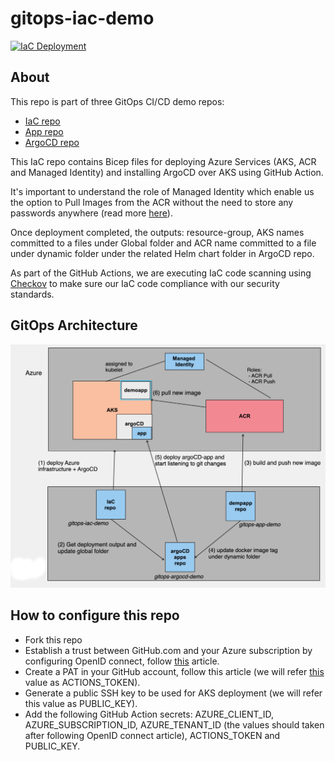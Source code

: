 # gitops-iac-demo

[![IaC Deployment](https://github.com/lightspeed001/gitops-iac-demo/actions/workflows/deployIaC.yaml/badge.svg)](https://github.com/lightspeed001/gitops-iac-demo/actions/workflows/deployIaC.yaml)

## About
This repo is part of three GitOps CI/CD demo repos:
- [IaC repo](https://github.com/lightspeed001/gitops-iac-demo)
- [App repo](https://github.com/lightspeed001/gitops-app-demo)
- [ArgoCD repo](https://github.com/lightspeed001/gitops-argocd-demo)

This IaC repo contains Bicep files for deploying Azure Services (AKS, ACR and Managed Identity) and installing ArgoCD over AKS using GitHub Action.

It's important to understand the role of Managed Identity which enable us the option to Pull Images from the ACR without the need to store any passwords anywhere (read more [here](https://learn.microsoft.com/en-us/azure/aks/use-managed-identity)).

Once  deployment completed, the outputs: resource-group, AKS names committed to a files under Global folder and ACR name committed to a file under dynamic folder under the related Helm chart folder in ArgoCD repo.

As part of the GitHub Actions, we are executing IaC code scanning using [Checkov](https://www.checkov.io/) to make sure our IaC code compliance with our security standards.

## GitOps Architecture 
![alt text](design/design.jpg)

## How to configure this repo
- Fork this repo
- Establish a trust between GitHub.com and your Azure subscription by configuring OpenID connect, follow [this](https://docs.github.com/en/actions/deployment/security-hardening-your-deployments/configuring-openid-connect-in-azure) article.
- Create a PAT in your GitHub account, follow this article (we will refer [this](https://docs.github.com/en/authentication/keeping-your-account-and-data-secure/creating-a-personal-access-token) value as ACTIONS_TOKEN).
- Generate a public SSH key to be used for AKS deployment (we will refer this value as PUBLIC_KEY).
- Add the following GitHub Action secrets: AZURE_CLIENT_ID, AZURE_SUBSCRIPTION_ID, AZURE_TENANT_ID (the values should taken after following OpenID connect article), ACTIONS_TOKEN and PUBLIC_KEY.